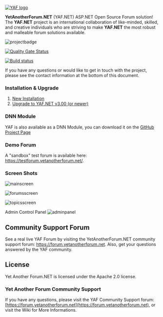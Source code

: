 [![YAF logo](https://yetanotherforum.net/forum/Images/Logos/YAFLogo.svg)](http://www.yetanotherforum.net)

**YetAnotherForum.NET** (YAF.NET) ASP.NET Open Source Forum solution! The **YAF.NET** project is an international collaboration of like-minded, skilled, and creative individuals who are striving to make **YAF.NET** the most robust and malleable forum solutions available.

![projectbadge](https://www.openhub.net/p/yaf/widgets/project_partner_badge?format=gif)

[![Quality Gate Status](https://sonarcloud.io/api/project_badges/measure?project=YAFNET_YAFNET&metric=alert_status)](https://sonarcloud.io/dashboard?id=YAFNET_YAFNET)

[![Build status](https://ci.appveyor.com/api/projects/status/9905j18xqb16gdy7?svg=true)](https://ci.appveyor.com/project/YAFNET/yafnet)

If you have any questions or would like to get in touch with the project, please see the contact information at the bottom of this document.

### Installation & Upgrade

1.  [New Installation](https://github.com/YAFNET/YAFNET/wiki/Installation)
2.  [Upgrade to YAF.NET v3.00 (or newer)](https://github.com/YAFNET/YAFNET/wiki/Upgrade-to-YAF.NET-v3.00-(or-newer))

### DNN Module

YAF is also available as a DNN Module, you can download it on the [GitHub Project Page](https://github.com/YAFNET/YAFNET-DNN)

### Demo Forum

A "sandbox" test forum is available here: https://testforum.yetanotherforum.net/.

### Screen Shots

![mainscreen](https://yetanotherforum.net/assets/img/main.png)

![forumsscreen](https://yetanotherforum.net/assets/img/forum.png)

![topicsscreen](https://yetanotherforum.net/assets/img/topic.png)

Admin Control Panel
![adminpanel](https://yetanotherforum.net/assets/img/admin.png)

## Community Support Forum

See a real live YAF Forum by visiting the YetAnotherForum.NET community support forum: https://forum.yetanotherforum.net. Also, get your questions answered by the YAF community.

## License

Yet Another Forum.NET is licensed under the Apache 2.0 license. 


### Yet Another Forum Community Support

If you have any questions, please visit the YAF Community Support forum: [https://forum.yetanotherforum.net](https://forum.yetanotherforum.net), or visit the Wiki for More Informations.


